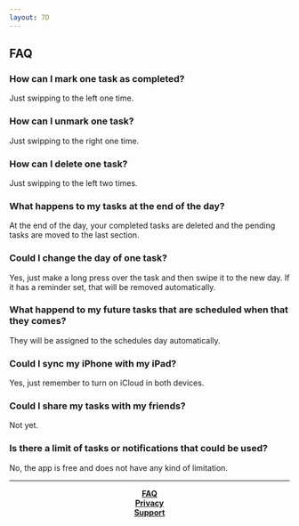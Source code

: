 ```yaml
---
layout: 7D
---
```


## FAQ
### How can I mark one task as completed?
Just swipping to the left one time.

### How can I unmark one task?
Just swipping to the right one time.

### How can I delete one task?
Just swipping to the left two times.

### What happens to my tasks at the end of the day?
At the end of the day, your completed tasks are deleted and the pending tasks are moved to the last section.

### Could I change the day of one task?
Yes, just make a long press over the task and then swipe it to the new day. If it has a reminder set, that will be removed automatically.
### What happend to my future tasks that are scheduled when that they comes?
They will be assigned to the schedules day automatically.

### Could I sync my iPhone with my iPad?
Yes, just remember to turn on iCloud in both devices.

### Could I share my tasks with my friends?
Not yet.

### Is there a limit of tasks or notifications that could be used?
No, the app is free and does not have any kind of limitation.




* * *
<p align="center">
  <b><a href="./faq.html">FAQ</a></b><br>
  <b><a href="./privacy.html">Privacy</a></b><br>
  <b><a href="./support.html">Support</a></b><br>
  <br><br>
</p>
